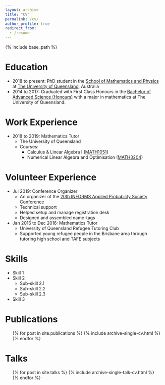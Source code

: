 ```yaml
---
layout: archive
title: "CV"
permalink: /cv/
author_profile: true
redirect_from:
  - /resume
---
```


{% include base_path %}

Education
======
* 2018 to present: PhD student in the [School of Mathematics and Physics](https://smp.uq.edu.au/) 
at [The University of Queensland](https://www.uq.edu.au/), Australia
* 2014 to 2017: Graduated with First Class Honours in the 
[Bachelor of Advanced Science (Honours)](https://future-students.uq.edu.au/study/programs/bachelor-advanced-science-honours-2341)
with a major in mathematics at The University of Queensland.

Work Experience
======
* 2018 to 2019: Mathematics Tutor
  * The University of Queensland
  * Courses: 
    * Calculus & Linear Algebra I ([MATH1051](https://my.uq.edu.au/programs-courses/course.html?course_code=MATH1051))
    * Numerical Linear Algebra and Optimisation ([MATH3204](https://my.uq.edu.au/programs-courses/course.html?course_code=MATH3204))

Volunteer Experience
======
* Jul 2019: Conference Organizer
  * An organizer of the [20th INFORMS Applied Probability Society Conference](https://informs-aps.smp.uq.edu.au/)
  * Technical support
  * Helped setup and manage registration desk
  * Designed and assembled name-tags
* Jan 2016 to Dec 2016: Mathematics Tutor
  * University of Queensland Refugee Tutoring Club
  * Supported young refugee people in the Brisbane area through tutoring high school and TAFE subjects

Skills
======
* Skill 1
* Skill 2
  * Sub-skill 2.1
  * Sub-skill 2.2
  * Sub-skill 2.3
* Skill 3

Publications
======
  <ul>{% for post in site.publications %}
    {% include archive-single-cv.html %}
  {% endfor %}</ul>
  
Talks
======
  <ul>{% for post in site.talks %}
    {% include archive-single-talk-cv.html %}
  {% endfor %}</ul>
